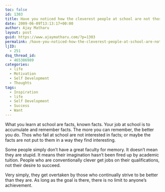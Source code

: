 ```yaml
---
toc: false
id: 1303
title: Have you noticed how the cleverest people at school are not those who make it in life?
date: 2009-06-09T13:13:17+00:00
author: Ajay Matharu
layout: post
guid: https://www.ajaymatharu.com/?p=1303
permalink: /have-you-noticed-how-the-cleverest-people-at-school-are-not-those-who-make-it-in-life/
ljID:
  - 251
dsq_thread_id:
  - 465386989
categories:
  - life
  - Motivation
  - Self Development
  - Thoughts
tags:
  - Inspiration
  - life
  - Self Development
  - Success
  - Want
---
```

<p class="MsoNormal">
  What you learn at school are facts, known facts. Your job at school is to accumulate and remember facts. The more you can remember, the better you do. Thos who fail at school are not interested in facts; or maybe the facts are not put to them in a way they find interesting.
</p>

<p class="MsoNormal">
  Some people simply don’t have a great faculty for memory. It doesn’t mean they are stupid. It means their imagination hasn’t been fired up by academic tuition. People who are conventionally clever get jobs on their qualifications, not their desire to succeed.
</p>

<div style="padding: 0cm 0cm 1pt; border: medium medium 1pt none none solid -moz-use-text-color -moz-use-text-color windowtext;">
  <p class="MsoNormal" style="border: medium none; padding: 0cm;">
    Very simply, they get overtaken by those who continually strive to be better than they are. As long as the goal is there, there is no limit to anyone’s achievement.
  </p>
</div>
